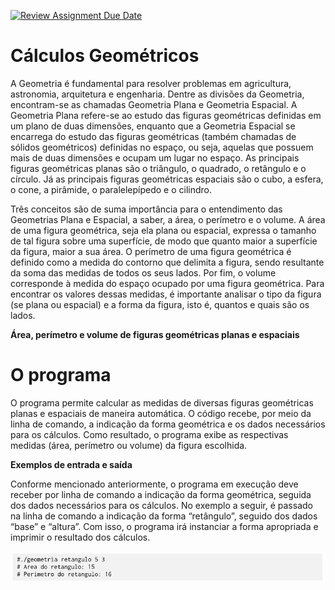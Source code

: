 [![Review Assignment Due Date](https://classroom.github.com/assets/deadline-readme-button-24ddc0f5d75046c5622901739e7c5dd533143b0c8e959d652212380cedb1ea36.svg)](https://classroom.github.com/a/E25z5_aH)
# Cálculos Geométricos

A Geometria é fundamental para resolver problemas em agricultura, astronomia, arquitetura e engenharia. Dentre as divisões da Geometria, encontram-se as chamadas Geometria Plana e Geometria Espacial. A Geometria Plana refere-se ao estudo das figuras geométricas definidas em um plano de duas dimensões, enquanto que a Geometria Espacial se encarrega do estudo das figuras geométricas (também chamadas de sólidos geométricos) definidas no espaço, ou seja, aquelas que possuem mais de duas dimensões e ocupam um lugar no espaço. As principais figuras geométricas planas são o triângulo, o quadrado, o retângulo e o círculo. Já as principais figuras geométricas espaciais são o cubo, a esfera, o cone, a pirâmide, o paralelepípedo e o cilindro.

Três conceitos são de suma importância para o entendimento das Geometrias Plana e Espacial, a saber, a área, o perímetro e o volume. A área de uma figura geométrica, seja ela plana ou espacial, expressa o tamanho de tal figura sobre uma superfície, de modo que quanto maior a superfície da figura, maior a sua área. O perímetro de uma figura geométrica é definido como a medida do contorno que delimita a figura, sendo resultante da soma das medidas de todos os seus lados. Por fim, o volume corresponde à medida do espaço ocupado por uma figura geométrica. Para encontrar os valores dessas medidas, é importante analisar o tipo da figura (se plana ou espacial) e a forma da figura, isto é, quantos e quais são os lados.

**Área, perímetro e volume de figuras geométricas planas e espaciais**


# O programa

O programa permite calcular as medidas de diversas figuras geométricas planas e espaciais de maneira automática. O código recebe, por meio da linha de comando, a indicação da forma geométrica e os dados necessários para os cálculos. Como resultado, o programa exibe as respectivas medidas (área, perímetro ou volume) da figura escolhida.

**Exemplos de entrada e saída**

Conforme mencionado anteriormente, o programa em execução deve receber por linha de comando a indicação da forma geométrica, seguida dos dados necessários para os cálculos. No exemplo a seguir, é passado na linha de comando a indicação da forma “retângulo”, seguido dos dados “base” e “altura”. Com isso, o programa irá instanciar a forma apropriada e imprimir o resultado dos cálculos.

![alt](./pics/exemplo1.png)



